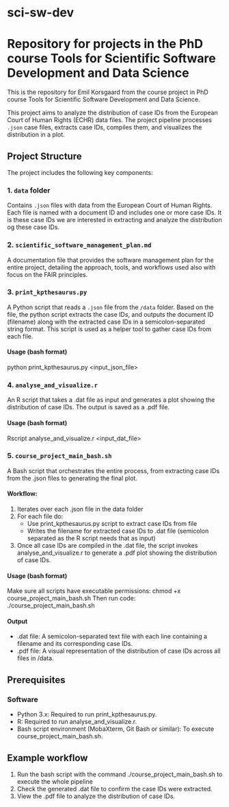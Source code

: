 # sci-sw-dev
# Repository for projects in the PhD course Tools for Scientific Software Development and Data Science
This is the repository for Emil Korsgaard from the course project in PhD course Tools for Scientific Software Development and Data Science.

This project aims to analyze the distribution of case IDs from the European Court of Human Rights (ECHR) data files. The project pipeline processes `.json` case files, extracts case IDs, compiles them, and visualizes the distribution in a plot.

## Project Structure
The project includes the following key components:

### 1. `data` folder
Contains `.json` files with data from the European Court of Human Rights. Each file is named with a document ID and includes one or more case IDs. It is these case IDs we are interested in extracting and analyze the distribution og these case IDs.

### 2. `scientific_software_management_plan.md`
A documentation file that provides the software management plan for the entire project, detailing the approach, tools, and workflows used also with focus on the FAIR principles.

### 3. `print_kpthesaurus.py`
A Python script that reads a `.json` file from the `/data` folder. Based on the file, the python script extracts the case IDs, and outputs the document ID (filename) along with the extracted case IDs in a semicolon-separated string format. 
This script is used as a helper tool to gather case IDs from each file.

#### Usage (bash format)
python print_kpthesaurus.py <input_json_file>

### 4. `analyse_and_visualize.r`
An R script that takes a .dat file as input and generates a plot showing the distribution of case IDs. The output is saved as a .pdf file.

#### Usage (bash format)
Rscript analyse_and_visualize.r <input_dat_file>

### 5. `course_project_main_bash.sh`
A Bash script that orchestrates the entire process, from extracting case IDs from the .json files to generating the final plot.

#### Workflow:
1. Iterates over each .json file in the data folder
2. For each file do:
    - Use print_kpthesaurus.py script to extract case IDs from file
    - Writes the filename for extracted case IDs to .dat file (semicolon separated as the R script needs that as input)
3. Once all case IDs are compiled in the .dat file, the script invokes analyse_and_visualize.r to generate a .pdf plot showing the distribution of case IDs.

#### Usage (bash format)
Make sure all scripts have executable permissions:
chmod +x course_project_main_bash.sh
Then run code:
./course_project_main_bash.sh

#### Output 
- .dat file: A semicolon-separated text file with each line containing a filename and its corresponding case IDs.
- .pdf file: A visual representation of the distribution of case IDs across all files in /data.

## Prerequisites
### Software
- Python 3.x: Required to run print_kpthesaurus.py.
- R: Required to run analyse_and_visualize.r.
- Bash script environment (MobaXterm, Git Bash or similar): To execute course_project_main_bash.sh.

## Example workflow
1. Run the bash script with the command ./course_project_main_bash.sh to execute the whole pipeline 
2. Check the generated .dat file to confirm the case IDs were extracted.
3. View the .pdf file to analyze the distribution of case IDs.
